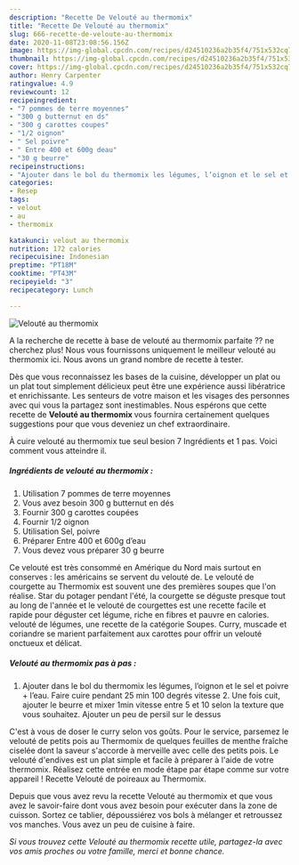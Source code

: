 ```yaml
---
description: "Recette De Velouté au thermomix"
title: "Recette De Velouté au thermomix"
slug: 666-recette-de-veloute-au-thermomix
date: 2020-11-08T23:08:56.156Z
image: https://img-global.cpcdn.com/recipes/d24510236a2b35f4/751x532cq70/veloute-au-thermomix-photo-principale-de-la-recette.jpg
thumbnail: https://img-global.cpcdn.com/recipes/d24510236a2b35f4/751x532cq70/veloute-au-thermomix-photo-principale-de-la-recette.jpg
cover: https://img-global.cpcdn.com/recipes/d24510236a2b35f4/751x532cq70/veloute-au-thermomix-photo-principale-de-la-recette.jpg
author: Henry Carpenter
ratingvalue: 4.9
reviewcount: 12
recipeingredient:
- "7 pommes de terre moyennes"
- "300 g butternut en ds"
- "300 g carottes coupes"
- "1/2 oignon"
- " Sel poivre"
- " Entre 400 et 600g deau"
- "30 g beurre"
recipeinstructions:
- "Ajouter dans le bol du thermomix les légumes, l’oignon et le sel et poivre + l’eau. Faire cuire pendant 25 min 100 degrés vitesse 2. Une fois cuit, ajouter le beurre et mixer 1min vitesse entre 5 et 10 selon la texture que vous souhaitez. Ajouter un peu de persil sur le dessus"
categories:
- Resep
tags:
- velout
- au
- thermomix

katakunci: velout au thermomix 
nutrition: 172 calories
recipecuisine: Indonesian
preptime: "PT18M"
cooktime: "PT43M"
recipeyield: "3"
recipecategory: Lunch

---
```



![Velouté au thermomix](https://img-global.cpcdn.com/recipes/d24510236a2b35f4/751x532cq70/veloute-au-thermomix-photo-principale-de-la-recette.jpg)

A la recherche de recette à base de velouté au thermomix parfaite ?? ne cherchez plus! Nous vous fournissons uniquement le meilleur velouté au thermomix ici. Nous avons un grand nombre de recette à tester.

Dès que vous reconnaissez les bases de la cuisine, développer un plat ou un plat tout simplement délicieux peut être une expérience aussi libératrice et enrichissante. Les senteurs de votre maison et les visages des personnes avec qui vous la partagez sont inestimables. Nous espérons que cette recette de <strong> Velouté au thermomix </strong> vous fournira certainement quelques suggestions pour que vous deveniez un chef extraordinaire.

<!--inarticleads1-->

À cuire velouté au thermomix tue seul besion 7 Ingrédients et 1 pas. Voici comment vous atteindre il.

##### Ingrédients de velouté au thermomix :

1. Utilisation 7 pommes de terre moyennes
1. Vous avez besoin 300 g butternut en dés
1. Fournir 300 g carottes coupées
1. Fournir 1/2 oignon
1. Utilisation  Sel, poivre
1. Préparer  Entre 400 et 600g d’eau
1. Vous devez vous préparer 30 g beurre


Ce velouté est très consommé en Amérique du Nord mais surtout en conserves : les américains se servent du velouté de. Le velouté de courgette au Thermomix est souvent une des premières soupes que l&#39;on réalise. Star du potager pendant l&#39;été, la courgette se déguste presque tout au long de l&#39;année et le velouté de courgettes est une recette facile et rapide pour déguster cet légume, riche en fibres et pauvre en calories. velouté de légumes, une recette de la catégorie Soupes. Curry, muscade et coriandre se marient parfaitement aux carottes pour offrir un velouté onctueux et délicat. 

<!--inarticleads2-->

##### Velouté au thermomix pas à pas :

1. Ajouter dans le bol du thermomix les légumes, l’oignon et le sel et poivre + l’eau. Faire cuire pendant 25 min 100 degrés vitesse 2. Une fois cuit, ajouter le beurre et mixer 1min vitesse entre 5 et 10 selon la texture que vous souhaitez. Ajouter un peu de persil sur le dessus


C&#39;est à vous de doser le curry selon vos goûts. Pour le service, parsemez le velouté de petits pois au Thermomix de quelques feuilles de menthe fraîche ciselée dont la saveur s&#39;accorde à merveille avec celle des petits pois. Le velouté d&#39;endives est un plat simple et facile à préparer à l&#39;aide de votre thermomix. Réalisez cette entrée en mode étape par étape comme sur votre appareil ! Recette Velouté de poireaux au Thermomix. 

<!--inarticleads1-->

<p>
Depuis que vous avez revu la recette Velouté au thermomix et que vous avez le savoir-faire dont vous avez besoin pour exécuter dans la zone de cuisson. Sortez ce tablier, dépoussiérez vos bols à mélanger et retroussez vos manches. Vous avez un peu de cuisine à faire.
</p>

<p>
<i>Si vous trouvez cette Velouté au thermomix recette utile, partagez-la avec vos amis proches ou votre famille, merci et bonne chance.</i>
</p>

